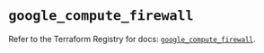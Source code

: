# `google_compute_firewall`

Refer to the Terraform Registry for docs: [`google_compute_firewall`](https://registry.terraform.io/providers/hashicorp/google-beta/5.17.0/docs/resources/google_compute_firewall).
